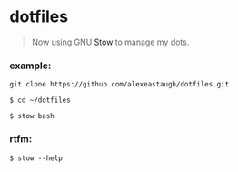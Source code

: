 # dotfiles

> Now using GNU [Stow](http://www.gnu.org/software/stow/) to manage my dots.

### example:

 `git clone https://github.com/alexeastaugh/dotfiles.git`

 `$ cd ~/dotfiles`

 `$ stow bash`

### rtfm:

 `$ stow --help`
